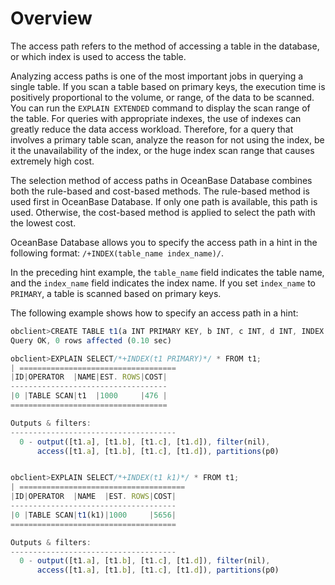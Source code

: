 Overview 
=============================

The access path refers to the method of accessing a table in the database, or which index is used to access the table. 

Analyzing access paths is one of the most important jobs in querying a single table. If you scan a table based on primary keys, the execution time is positively proportional to the volume, or range, of the data to be scanned. You can run the `EXPLAIN EXTENDED` command to display the scan range of the table. For queries with appropriate indexes, the use of indexes can greatly reduce the data access workload. Therefore, for a query that involves a primary table scan, analyze the reason for not using the index, be it the unavailability of the index, or the huge index scan range that causes extremely high cost. 

The selection method of access paths in OceanBase Database combines both the rule-based and cost-based methods. The rule-based method is used first in OceanBase Database. If only one path is available, this path is used. Otherwise, the cost-based method is applied to select the path with the lowest cost. 

OceanBase Database allows you to specify the access path in a hint in the following format: `/+INDEX(table_name index_name)/`.

In the preceding hint example, the `table_name` field indicates the table name, and the `index_name` field indicates the index name. If you set `index_name` to `PRIMARY`, a table is scanned based on primary keys. 

The following example shows how to specify an access path in a hint:

```javascript
obclient>CREATE TABLE t1(a INT PRIMARY KEY, b INT, c INT, d INT, INDEX k1(b,c));
Query OK, 0 rows affected (0.10 sec)

obclient>EXPLAIN SELECT/*+INDEX(t1 PRIMARY)*/ * FROM t1;
| ===================================
|ID|OPERATOR  |NAME|EST. ROWS|COST|
-----------------------------------
|0 |TABLE SCAN|t1  |1000     |476 |
===================================

Outputs & filters:
-------------------------------------
  0 - output([t1.a], [t1.b], [t1.c], [t1.d]), filter(nil),
      access([t1.a], [t1.b], [t1.c], [t1.d]), partitions(p0)


obclient>EXPLAIN SELECT/*+INDEX(t1 k1)*/ * FROM t1;
| =====================================
|ID|OPERATOR  |NAME  |EST. ROWS|COST|
-------------------------------------
|0 |TABLE SCAN|t1(k1)|1000     |5656|
=====================================

Outputs & filters:
-------------------------------------
  0 - output([t1.a], [t1.b], [t1.c], [t1.d]), filter(nil),
      access([t1.a], [t1.b], [t1.c], [t1.d]), partitions(p0)
```



